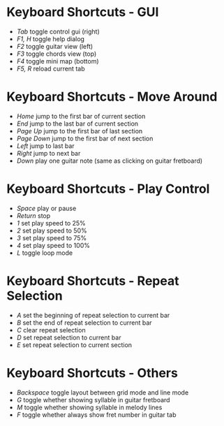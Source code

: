 # Keyboard Shortcuts - GUI
- *Tab* toggle control gui (right)
- *F1, H* toggle help dialog
- *F2* toggle guitar view (left)
- *F3* toggle chords view (top)
- *F4* toggle mini map (bottom)
- *F5, R* reload current tab

# Keyboard Shortcuts - Move Around
- *Home* jump to the first bar of current section
- *End* jump to the last bar of current section
- *Page Up* jump to the first bar of last section
- *Page Down* jump to the first bar of next section
- *Left* jump to last bar
- *Right* jump to next bar
- *Down* play one guitar note (same as clicking on guitar fretboard)

# Keyboard Shortcuts - Play Control
- *Space* play or pause
- *Return* stop
- *1* set play speed to 25%
- *2* set play speed to 50%
- *3* set play speed to 75%
- *4* set play speed to 100%
- *L* toggle loop mode

# Keyboard Shortcuts - Repeat Selection
- *A* set the beginning of repeat selection to current bar
- *B* set the end of repeat selection to current bar
- *C* clear repeat selection
- *D* set repeat selection to current bar
- *E* set repeat selection to current section

# Keyboard Shortcuts - Others
- *Backspace* toggle layout between grid mode and line mode
- *G* toggle whether showing syllable in guitar fretboard
- *M* toggle whether showing syllable in melody lines
- *F* toggle whether always show fret number in guitar tab
